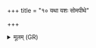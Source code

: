 +++
title = "१० यथा यशः सोमपीथे"

+++
<details><summary>मूलम् (GR)</summary>

यथा यशः सोमपीथे  
मधुपर्के यथा यशः ।  
(…) ॥ +++(see 8cdef)+++
</details>